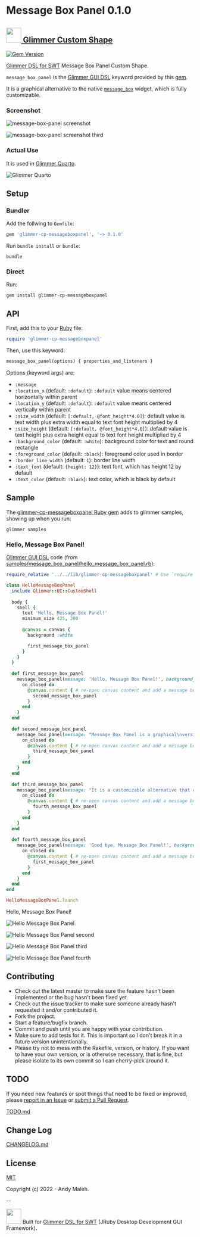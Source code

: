# Message Box Panel 0.1.0
## [<img src="https://raw.githubusercontent.com/AndyObtiva/glimmer/master/images/glimmer-logo-hi-res.png" height=40 /> Glimmer Custom Shape](https://github.com/AndyObtiva/glimmer-dsl-swt/blob/master/docs/reference/GLIMMER_COMMAND.md#custom-shape-gem)
[![Gem Version](https://badge.fury.io/rb/glimmer-cp-messageboxpanel.svg)](http://badge.fury.io/rb/glimmer-cp-messageboxpanel)

[Glimmer DSL for SWT](https://github.com/AndyObtiva/glimmer-dsl-swt) Message Box Panel Custom Shape.

`message_box_panel` is the [Glimmer GUI DSL](https://github.com/AndyObtiva/glimmer-dsl-swt/blob/master/docs/reference/GLIMMER_GUI_DSL_SYNTAX.md#glimmer-gui-dsl-syntax) keyword provided by this [gem](https://rubygems.org/gems/glimmer-cp-messageboxpanel).

It is a graphical alternative to the native [`message_box`](https://github.com/AndyObtiva/glimmer-dsl-swt/blob/master/docs/reference/GLIMMER_GUI_DSL_SYNTAX.md#message_box) widget, which is fully customizable.

### Screenshot

![message-box-panel screenshot](/screenshots/glimmer-cp-messageboxpanel-hello-message-box-panel-first.png)

![message-box-panel screenshot third](/screenshots/glimmer-cp-messageboxpanel-hello-message-box-panel-third.png)

### Actual Use

It is used in [Glimmer Quarto](https://github.com/AndyObtiva/glimmer-dsl-swt/blob/master/docs/reference/GLIMMER_SAMPLES.md#quarto).

![Glimmer Quarto](https://raw.githubusercontent.com/AndyObtiva/glimmer-dsl-swt/master/images/glimmer-quarto.png)

## Setup

### Bundler

Add the follwing to `Gemfile`:
```ruby
gem 'glimmer-cp-messageboxpanel', '~> 0.1.0'
```

Run `bundle install` or `bundle`:
```
bundle
```

### Direct

Run:
```
gem install glimmer-cp-messageboxpanel
```

## API

First, add this to your [Ruby](https://www.ruby-lang.org/en/) file:
```ruby
require 'glimmer-cp-messageboxpanel'
```

Then, use this keyword:
```ruby
message_box_panel(options) { properties_and_listeners }
```

Options (keyword args) are:
- `:message`
- `:location_x` (default: `:default`): `:default` value means centered horizontally within parent
- `:location_y` (default: `:default`): `:default` value means centered vertically within parent
- `:size_width` (default: `[:default, @font_height*4.0]`): default value is text width plus extra width equal to text font height multiplied by 4
- `:size_height` (default: `[:default, @font_height*4.0]`): default value is text height plus extra height equal to text font height multiplied by 4
- `:background_color` (default: `:white`): background color for text and round rectangle
- `:foreground_color` (default: `:black`): foreground color used in border
- `:border_line_width` (default: `1`): border line width
- `:text_font` (default: `{height: 12}`): text font, which has height 12 by default
- `:text_color` (default: `:black`): text color, which is black by default

## Sample

The [glimmer-cp-messageboxpanel Ruby gem](https://rubygems.org/gems/glimmer-cp-messageboxpanel) adds to glimmer samples, showing up when you run:
```
glimmer samples
```

### Hello, Message Box Panel!

[Glimmer GUI DSL](https://github.com/AndyObtiva/glimmer-dsl-swt/blob/master/docs/reference/GLIMMER_GUI_DSL_SYNTAX.md#glimmer-gui-dsl-syntax) code (from [samples/message_box_panel/hello_message_box_panel.rb](/samples/message_box_panel/hello_message_box_panel.rb)):

```ruby
require_relative '../../lib/glimmer-cp-messageboxpanel' # Use `require 'glimmer-cp-messageboxpanel'` if gem is installed

class HelloMessageBoxPanel
  include Glimmer::UI::CustomShell
  
  body {
    shell {
      text 'Hello, Message Box Panel!'
      minimum_size 425, 200
      
      @canvas = canvas {
        background :white

        first_message_box_panel
      }
    }
  }
  
  def first_message_box_panel
    message_box_panel(message: 'Hello, Message Box Panel!', background_color: rgb(255, 255, 128), text_font: {height: 16}) {
      on_closed do
        @canvas.content { # re-open canvas content and add a message box panel
          second_message_box_panel
        }
      end
    }
  end
  
  def second_message_box_panel
    message_box_panel(message: "Message Box Panel is a graphical\nversion of the native Message Box", background_color: :cyan, text_font: {height: 16}, border_line_width: 3) {
      on_closed do
        @canvas.content { # re-open canvas content and add a message box panel
          third_message_box_panel
        }
      end
    }
  end
  
  def third_message_box_panel
    message_box_panel(message: "It is a customizable alternative that can\n be used in Canvas-based applications", background_color: :yellow, foreground_color: :red, text_color: :dark_green, text_font: {height: 16, style: [:bold, :italic]}, border_line_width: 3) {
      on_closed do
        @canvas.content { # re-open canvas content and add a message box panel
          fourth_message_box_panel
        }
      end
    }
  end
  
  def fourth_message_box_panel
    message_box_panel(message: 'Good bye, Message Box Panel!', background_color: :black, text_color: :white, text_font: {height: 16}) {
      on_closed do
        @canvas.content { # re-open canvas content and add a message box panel
          first_message_box_panel
        }
      end
    }
  end
end

HelloMessageBoxPanel.launch
```

Hello, Message Box Panel!

![Hello Message Box Panel](/screenshots/glimmer-cp-messageboxpanel-hello-message-box-panel-first.png)

![Hello Message Box Panel second](/screenshots/glimmer-cp-messageboxpanel-hello-message-box-panel-second.png)

![Hello Message Box Panel third](/screenshots/glimmer-cp-messageboxpanel-hello-message-box-panel-third.png)

![Hello Message Box Panel fourth](/screenshots/glimmer-cp-messageboxpanel-hello-message-box-panel-fourth.png)

## Contributing

-   Check out the latest master to make sure the feature hasn't been
    implemented or the bug hasn't been fixed yet.
-   Check out the issue tracker to make sure someone already hasn't
    requested it and/or contributed it.
-   Fork the project.
-   Start a feature/bugfix branch.
-   Commit and push until you are happy with your contribution.
-   Make sure to add tests for it. This is important so I don't break it
    in a future version unintentionally.
-   Please try not to mess with the Rakefile, version, or history. If
    you want to have your own version, or is otherwise necessary, that
    is fine, but please isolate to its own commit so I can cherry-pick
    around it.

## TODO

If you need new features or spot things that need to be fixed or improved, please [report in an Issue](https://github.com/AndyObtiva/glimmer-cp-messageboxpanel/issues/new) or [submit a Pull Request](https://github.com/AndyObtiva/glimmer-cp-messageboxpanel/compare).

[TODO.md](/TODO.md)

## Change Log

[CHANGELOG.md](/CHANGELOG.md)

## License

[MIT](LICENSE.txt)

Copyright (c) 2022 - Andy Maleh.

--

[<img src="https://raw.githubusercontent.com/AndyObtiva/glimmer/master/images/glimmer-logo-hi-res.png" height=40 />](https://github.com/AndyObtiva/glimmer) Built for [Glimmer DSL for SWT](https://github.com/AndyObtiva/glimmer-dsl-swt) (JRuby Desktop Development GUI Framework).
